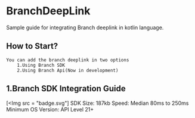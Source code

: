 # BranchDeepLink
Sample guide for integrating Branch deeplink in kotlin language.

## How to Start?
    You can add the branch deeplink in two options
        1.Using Branch SDK
        2.Using Branch Api(Now in development)

## 1.Branch SDK Integration Guide
[<Img src = "badge.svg"]
SDK Size: 187kb
Speed: Median 80ms to 250ms
Minimum OS Version: API Level 21+




